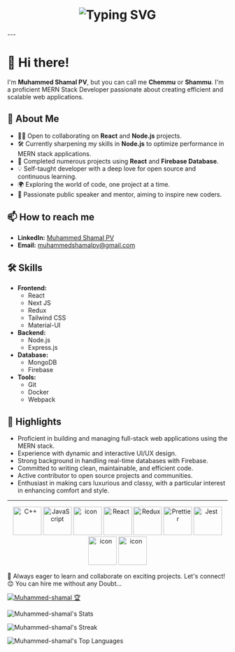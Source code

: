 <div align="center">
    <h1>
        <img src="https://readme-typing-svg.herokuapp.com?font=Jetbrains+mono&size=40&duration=3000&color=40E0D0&center=true&vCenter=true&width=435&lines=Hey..+I'm+Shamal;This+is..;..my+Github..;" alt="Typing SVG"/>
    </h1>
</div>
---

# 👋 Hi there!

I'm **Muhammed Shamal PV**, but you can call me **Chemmu** or **Shammu**. I'm a proficient MERN Stack Developer passionate about creating efficient and scalable web applications.

## 🚀 About Me

- 👨‍💻 Open to collaborating on **React** and **Node.js** projects.
- 🛠 Currently sharpening my skills in **Node.js** to optimize performance in MERN stack applications.
- 🎉 Completed numerous projects using **React** and **Firebase Database**.
- 💡 Self-taught developer with a deep love for open source and continuous learning.
- 🌍 Exploring the world of code, one project at a time.
- 🎤 Passionate public speaker and mentor, aiming to inspire new coders.

## 📫 How to reach me

- **LinkedIn:** [Muhammed Shamal PV](https://www.linkedin.com/in/muhammed-shamal-pv-3a27b9244/)
- **Email:** [muhammedshamalpv@gmail.com](mailto:muhammedshamalpv@gmail.com)

## 🛠 Skills

- **Frontend:** 
  - React
  - Next JS
  - Redux
  - Tailwind CSS
  - Material-UI
- **Backend:** 
  - Node.js
  - Express.js
- **Database:** 
  - MongoDB
  - Firebase
- **Tools:** 
  - Git
  - Docker
  - Webpack

## 🌟 Highlights

- Proficient in building and managing full-stack web applications using the MERN stack.
- Experience with dynamic and interactive UI/UX design.
- Strong background in handling real-time databases with Firebase.
- Committed to writing clean, maintainable, and efficient code.
- Active contributor to open source projects and communities.
- Enthusiast in making cars luxurious and classy, with a particular interest in enhancing comfort and style.

---

  

 <div align="center">
  <img src="https://techstack-generator.vercel.app/cpp-icon.svg" alt="C++" width="65" height="65" />
  <img src="https://techstack-generator.vercel.app/js-icon.svg" alt="JavaScript" width="65" height="65" />
  <img src="https://techstack-generator.vercel.app/ts-icon.svg" alt="icon" width="65" height="65" />
  <img src="https://techstack-generator.vercel.app/react-icon.svg" alt="React" width="65" height="65" />
  <img src="https://techstack-generator.vercel.app/redux-icon.svg" alt="Redux" width="65" height="65" />
  <img src="https://techstack-generator.vercel.app/prettier-icon.svg" alt="Prettier" width="65" height="65" />
  <img src="https://techstack-generator.vercel.app/jest-icon.svg" alt="Jest" width="65" height="65" />
<!--   <img src="https://techstack-generator.vercel.app/github-icon.svg" alt="GitHub" width="65" height="65" /> -->
   <img src="https://techstack-generator.vercel.app/python-icon.svg" alt="icon" width="65" height="65" />
   <img src="https://techstack-generator.vercel.app/django-icon.svg" alt="icon" width="65" height="65" />
</div>
 

🌱 Always eager to learn and collaborate on exciting projects. Let's connect!
😊 You can hire me without any Doubt...

<p align="left"> <a href="https://github.com/ryo-ma/github-profile-trophy"><img src="https://github-profile-trophy.vercel.app/?username=Muhammed-shamal" alt="Muhammed-shamal 🏆" /></a> </p>

![Muhammed-shamal's Stats](https://github-readme-stats.vercel.app/api?username=Muhammed-shamal&theme=react&show_icons=true&hide_border=true&count_private=true)


![Muhammed-shamal's Streak](https://github-readme-streak-stats.herokuapp.com/?user=Muhammed-shamal&theme=react&hide_border=true)


![Muhammed-shamal's Top Languages](https://github-readme-stats.vercel.app/api/top-langs/?username=Muhammed-shamal&theme=react&show_icons=true&hide_border=true&layout=compact)
